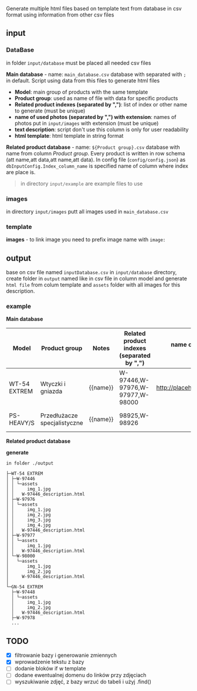Generate multiple html files based on template text from database in csv format using information from other csv files

## input

### DataBase
in folder `input/database` must be placed all needed csv files

**Main database** - name: `main_database.csv` database with separated with `;` in default. Script using data from this files to generate html files
 - **Model**: main group of products with the same template 
 - **Product group**: used as name of file with data for specific products
 - **Related product indexes (separated by ",")**: list of index or other name to generate (must be unique)
 - **name of used photos (separated by ",") with extension**: names of photos put in `input/images` with extension (must be unique)
 - **text description**: script don't use this column is only for user readability
 - **html template**: html template in string format

**Related product database** - name: `${Product group}.csv` database with name from column *Product group*. Every product is written in row schema (att name,att data,att name,att data). In config file (`config/config.json`) as `dbInputConfig.Index_column_name` is specified name of column where index are place is.

> in directory `input/example` are example files to use

### images
in directory `input/images` putt all images used in `main_database.csv`


### template 

**images** - to link image you need to prefix image name with `image:`

## output
base on csv file named `inputDatabase.csv` in `input/database` directory, create folder in `output` named like in csv file in column model and generate `html file` from colum template and `assets` folder with all images for this description.


### example

**Main database**

| Model        | Product group                | Notes      | Related product indexes (separated by ",") | name of used photos (separated by ",") with extension     | text description           | html template                                                       |
|--------------|------------------------------|------------|--------------------------------------------|-----------------------------------------------------------|----------------------------|---------------------------------------------------------------------|
| WT-54 EXTREM | Wtyczki i gniazda            | {{name}}   | W-97446,W-97976,W-97977,W-98000            | http://placehold.jp/420x350.png,http://placehold.jp/40... | {{Nazwa}} Lorem ipsum d... | `<section style="max-width:1000px;margin:auto"><h3>{{Nazwa}}</h...` |
| PS-HEAVY/S   | Przedłużacze specjalistyczne | {{name}}   | 98925,W-98926                              |                                                           | {{Nazwa}} Lorem ipsum d... | `<section style="max-width:1000px;margin:auto"><h3>{{Nazwa}}</h...` |

**Related product database**

**generate**
```
in folder ./output

├─WT-54 EXTREM
│ ├─W-97446
│ │ └─assets
│ │     img_1.jpg
│ │   W-97446_description.html
│ ├─W-97976
│ │ └─assets
│ │     img_1.jpg
│ │     img_2.jpg
│ │     img_3.jpg
│ │     img_4.jpg
│ │   W-97446_description.html
│ ├─W-97977
│ │ └─assets
│ │     img_1.jpg
│ │   W-97446_description.html
│ └─W-98000
│   └─assets
│       img_1.jpg
│       img_2.jpg
│     W-97446_description.html
│
└─GN-54 EXTREM
  ├─W-97448
  │ └─assets
  │     img_1.jpg
  │     img_2.jpg
  │   W-97446_description.html
  ├─W-97978
  ...

```

## TODO
- [X] filtrowanie bazy i generowanie zmiennych
- [X] wprowadzenie tekstu z bazy
- [ ] dodanie bloków if w template
- [ ] dodane ewentualnej domenu do linków przy zdjęciach
- [ ] wyszukiwanie zdjęć, z bazy wrzuć do tabeli i użyj .find()